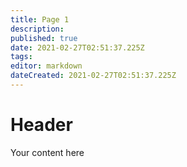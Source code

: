 ```yaml
---
title: Page 1
description: 
published: true
date: 2021-02-27T02:51:37.225Z
tags: 
editor: markdown
dateCreated: 2021-02-27T02:51:37.225Z
---
```


# Header
Your content here